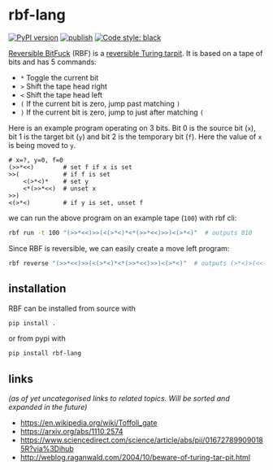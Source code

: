 # rbf-lang

[![PyPI version](https://badge.fury.io/py/rbf-lang.svg)](https://pypi.org/project/rbf-lang/) [![publish](https://github.com/MarcinKonowalczyk/rbf-lang/actions/workflows/publish.yml/badge.svg)](https://github.com/MarcinKonowalczyk/rbf-lang/actions/workflows/publish.yml) [![Code style: black](https://img.shields.io/badge/code%20style-black-000000.svg)](https://github.com/psf/black)

[Reversible BitFuck](https://esolangs.org/wiki/Reversible_Bitfuck) (RBF) is a [reversible Turing tarpit](https://cstheory.stackexchange.com/questions/22128/reversible-turing-tarpits). It is based on a tape of bits and has 5 commands:

 - `*` Toggle the current bit
 - `>` Shift the tape head right
 - `<` Shift the tape head left
 - `(` If the current bit is zero, jump past matching `)`
 - `)` If the current bit is zero, jump to just after matching `(`

Here is an example program operating on 3 bits. Bit 0 is the source bit (`x`), bit 1 is the target bit (`y`) and bit 2 is the temporary bit (`f`). Here the value of `x` is being moved to `y`.

```
# x=?, y=0, f=0
(>>*<<)        # set f if x is set
>>(            # if f is set
    <(>*<)*    # set y
    <*(>>*<<)  # unset x
>>)
<(>*<)         # if y is set, unset f
```

we can run the above program on an example tape (`100`) with rbf cli:

```sh
rbf run -t 100 "(>>*<<)>>(<(>*<)*<*(>>*<<)>>)<(>*<)"  # outputs 010
```

Since RBF is reversible, we can easily create a move left program:

```sh
rbf reverse "(>>*<<)>>(<(>*<)*<*(>>*<<)>>)<(>*<)"  # outputs (>*<)>(<<(>>*<<)*>*(>*<)>)<<(>>*<<)
```

## installation

RBF can be installed from source with

```sh
pip install .
```

or from pypi with

```sh
pip install rbf-lang
```


## links

_(as of yet uncategorised links to related topics. Will be sorted and expanded in the future)_

- https://en.wikipedia.org/wiki/Toffoli_gate
- https://arxiv.org/abs/1110.2574
- https://www.sciencedirect.com/science/article/abs/pii/016727899090185R?via%3Dihub
- http://weblog.raganwald.com/2004/10/beware-of-turing-tar-pit.html
